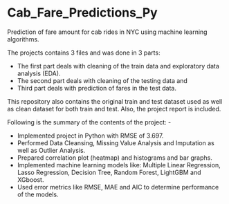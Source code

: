 # Cab_Fare_Predictions_Py
Prediction of fare amount for cab rides in NYC using machine learning algorithms.

The projects contains 3 files and was done in 3 parts:
- The first part deals with cleaning of the train data and exploratory data analysis (EDA). 
- The second part deals with cleaning of the testing data and 
- Third part deals with prediction of fares in the test data.

This repository also contains the original train and test dataset used as well as clean dataset for both train and test. Also, the project report is included.

Following is the summary of the contents of the project: -
- Implemented project in Python with RMSE of 3.697.
- Performed Data Cleansing, Missing Value Analysis and Imputation as well as Outlier Analysis.
- Prepared correlation plot (heatmap) and histograms and bar graphs.
- Implemented machine learning models like: Multiple Linear Regression, Lasso Regression, Decision Tree, Random Forest, LightGBM and XGboost.
- Used error metrics like RMSE, MAE and AIC to determine performance of the models.

